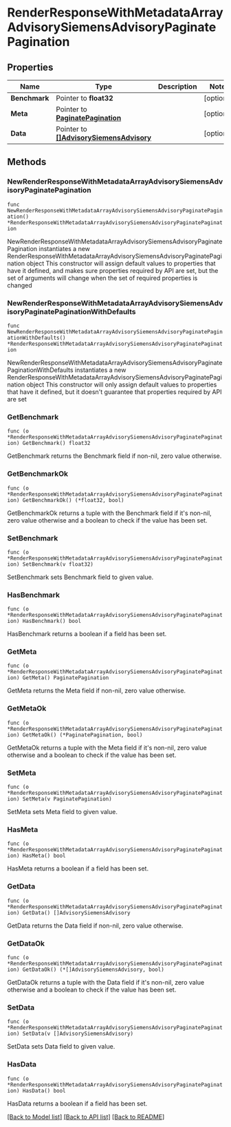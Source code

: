 # RenderResponseWithMetadataArrayAdvisorySiemensAdvisoryPaginatePagination

## Properties

Name | Type | Description | Notes
------------ | ------------- | ------------- | -------------
**Benchmark** | Pointer to **float32** |  | [optional] 
**Meta** | Pointer to [**PaginatePagination**](PaginatePagination.md) |  | [optional] 
**Data** | Pointer to [**[]AdvisorySiemensAdvisory**](AdvisorySiemensAdvisory.md) |  | [optional] 

## Methods

### NewRenderResponseWithMetadataArrayAdvisorySiemensAdvisoryPaginatePagination

`func NewRenderResponseWithMetadataArrayAdvisorySiemensAdvisoryPaginatePagination() *RenderResponseWithMetadataArrayAdvisorySiemensAdvisoryPaginatePagination`

NewRenderResponseWithMetadataArrayAdvisorySiemensAdvisoryPaginatePagination instantiates a new RenderResponseWithMetadataArrayAdvisorySiemensAdvisoryPaginatePagination object
This constructor will assign default values to properties that have it defined,
and makes sure properties required by API are set, but the set of arguments
will change when the set of required properties is changed

### NewRenderResponseWithMetadataArrayAdvisorySiemensAdvisoryPaginatePaginationWithDefaults

`func NewRenderResponseWithMetadataArrayAdvisorySiemensAdvisoryPaginatePaginationWithDefaults() *RenderResponseWithMetadataArrayAdvisorySiemensAdvisoryPaginatePagination`

NewRenderResponseWithMetadataArrayAdvisorySiemensAdvisoryPaginatePaginationWithDefaults instantiates a new RenderResponseWithMetadataArrayAdvisorySiemensAdvisoryPaginatePagination object
This constructor will only assign default values to properties that have it defined,
but it doesn't guarantee that properties required by API are set

### GetBenchmark

`func (o *RenderResponseWithMetadataArrayAdvisorySiemensAdvisoryPaginatePagination) GetBenchmark() float32`

GetBenchmark returns the Benchmark field if non-nil, zero value otherwise.

### GetBenchmarkOk

`func (o *RenderResponseWithMetadataArrayAdvisorySiemensAdvisoryPaginatePagination) GetBenchmarkOk() (*float32, bool)`

GetBenchmarkOk returns a tuple with the Benchmark field if it's non-nil, zero value otherwise
and a boolean to check if the value has been set.

### SetBenchmark

`func (o *RenderResponseWithMetadataArrayAdvisorySiemensAdvisoryPaginatePagination) SetBenchmark(v float32)`

SetBenchmark sets Benchmark field to given value.

### HasBenchmark

`func (o *RenderResponseWithMetadataArrayAdvisorySiemensAdvisoryPaginatePagination) HasBenchmark() bool`

HasBenchmark returns a boolean if a field has been set.

### GetMeta

`func (o *RenderResponseWithMetadataArrayAdvisorySiemensAdvisoryPaginatePagination) GetMeta() PaginatePagination`

GetMeta returns the Meta field if non-nil, zero value otherwise.

### GetMetaOk

`func (o *RenderResponseWithMetadataArrayAdvisorySiemensAdvisoryPaginatePagination) GetMetaOk() (*PaginatePagination, bool)`

GetMetaOk returns a tuple with the Meta field if it's non-nil, zero value otherwise
and a boolean to check if the value has been set.

### SetMeta

`func (o *RenderResponseWithMetadataArrayAdvisorySiemensAdvisoryPaginatePagination) SetMeta(v PaginatePagination)`

SetMeta sets Meta field to given value.

### HasMeta

`func (o *RenderResponseWithMetadataArrayAdvisorySiemensAdvisoryPaginatePagination) HasMeta() bool`

HasMeta returns a boolean if a field has been set.

### GetData

`func (o *RenderResponseWithMetadataArrayAdvisorySiemensAdvisoryPaginatePagination) GetData() []AdvisorySiemensAdvisory`

GetData returns the Data field if non-nil, zero value otherwise.

### GetDataOk

`func (o *RenderResponseWithMetadataArrayAdvisorySiemensAdvisoryPaginatePagination) GetDataOk() (*[]AdvisorySiemensAdvisory, bool)`

GetDataOk returns a tuple with the Data field if it's non-nil, zero value otherwise
and a boolean to check if the value has been set.

### SetData

`func (o *RenderResponseWithMetadataArrayAdvisorySiemensAdvisoryPaginatePagination) SetData(v []AdvisorySiemensAdvisory)`

SetData sets Data field to given value.

### HasData

`func (o *RenderResponseWithMetadataArrayAdvisorySiemensAdvisoryPaginatePagination) HasData() bool`

HasData returns a boolean if a field has been set.


[[Back to Model list]](../README.md#documentation-for-models) [[Back to API list]](../README.md#documentation-for-api-endpoints) [[Back to README]](../README.md)


